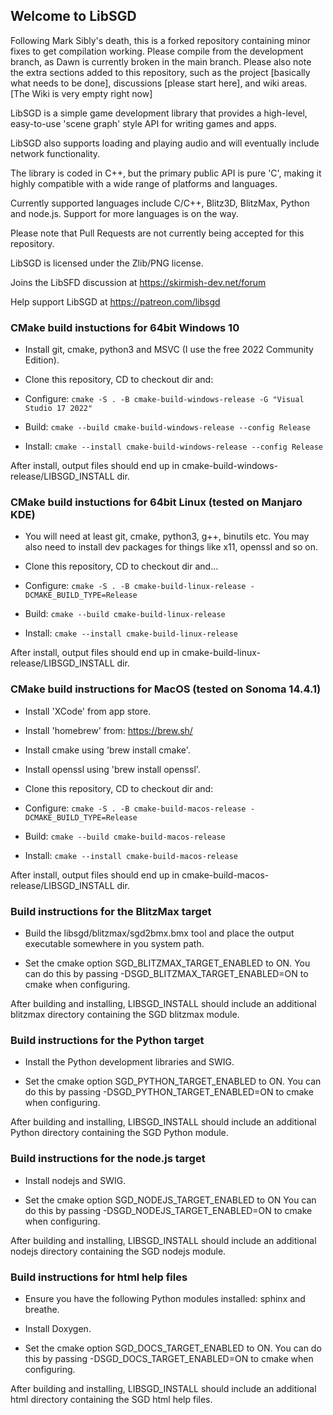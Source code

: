 ## Welcome to LibSGD

Following Mark Sibly's death, this is a forked repository containing minor fixes to get compilation working.  Please compile from the development branch, as Dawn is currently broken in the main branch.
Please also note the extra sections added to this repository, such as the project [basically what needs to be done], discussions [please start here], and wiki areas.  [The Wiki is very empty right now]

LibSGD is a simple game development library that provides a high-level, easy-to-use 'scene graph' style API for writing games and apps.

LibSGD also supports loading and playing audio and will eventually include network functionality.

The library is coded in C++, but the primary public API is pure 'C', making it highly compatible with a wide range of platforms and languages.

Currently supported languages include C/C++, Blitz3D, BlitzMax, Python and node.js. Support for more languages  is on the way.

Please note that Pull Requests are not currently being accepted for this repository.

LibSGD is licensed under the Zlib/PNG license.

Joins the LibSFD discussion at https://skirmish-dev.net/forum

Help support LibSGD at https://patreon.com/libsgd


### CMake build instuctions for 64bit Windows 10

* Install git, cmake, python3 and MSVC (I use the free 2022 Community Edition).

* Clone this repository, CD to checkout dir and:

* Configure: ``cmake -S . -B cmake-build-windows-release -G "Visual Studio 17 2022"``

* Build: ``cmake --build cmake-build-windows-release --config Release``

* Install: ``cmake --install cmake-build-windows-release --config Release``

After install, output files should end up in cmake-build-windows-release/LIBSGD_INSTALL dir.


### CMake build instuctions for 64bit Linux (tested on Manjaro KDE)

* You will need at least git, cmake, python3, g++, binutils etc. You may also need to install dev packages for things like x11, openssl and so on.

* Clone this repository, CD to checkout dir and...

* Configure: ``cmake -S . -B cmake-build-linux-release -DCMAKE_BUILD_TYPE=Release``

* Build: ``cmake --build cmake-build-linux-release``

* Install: ``cmake --install cmake-build-linux-release``

After install, output files should end up in cmake-build-linux-release/LIBSGD_INSTALL dir.


### CMake build instructions for MacOS (tested on Sonoma 14.4.1)

* Install 'XCode' from app store.

* Install 'homebrew' from: https://brew.sh/

* Install cmake using 'brew install cmake'.

* Install openssl using 'brew install openssl'.

* Clone this repository, CD to checkout dir and:

* Configure: ``cmake -S . -B cmake-build-macos-release -DCMAKE_BUILD_TYPE=Release``

* Build: ``cmake --build cmake-build-macos-release``

* Install: ``cmake --install cmake-build-macos-release``

After install, output files should end up in cmake-build-macos-release/LIBSGD_INSTALL dir.


### Build instructions for the BlitzMax target

* Build the libsgd/blitzmax/sgd2bmx.bmx tool and place the output executable somewhere in you system path.

* Set the cmake option SGD_BLITZMAX_TARGET_ENABLED to ON. You can do this by passing -DSGD_BLITZMAX_TARGET_ENABLED=ON to cmake when configuring.

After building and installing, LIBSGD_INSTALL should include an additional blitzmax directory containing the SGD blitzmax module.
 

### Build instructions for the Python target

* Install the Python development libraries and SWIG.

* Set the cmake option SGD_PYTHON_TARGET_ENABLED to ON. You can do this by passing -DSGD_PYTHON_TARGET_ENABLED=ON to cmake when configuring.

After building and installing, LIBSGD_INSTALL should include an additional Python directory containing the SGD Python module.


### Build instructions for the node.js target

* Install nodejs and SWIG.

* Set the cmake option SGD_NODEJS_TARGET_ENABLED to ON You can do this by passing -DSGD_NODEJS_TARGET_ENABLED=ON to cmake when configuring.

After building and installing, LIBSGD_INSTALL should include an additional nodejs directory containing the SGD nodejs module.


### Build instructions for html help files

* Ensure you have the following Python modules installed:  sphinx and breathe.

* Install Doxygen.

* Set the cmake option SGD_DOCS_TARGET_ENABLED to ON. You can do this by passing -DSGD_DOCS_TARGET_ENABLED=ON to cmake when configuring.  

After building and installing, LIBSGD_INSTALL should include an additional html directory containing the SGD html help files.
